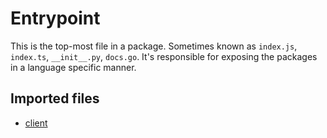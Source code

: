 # Entrypoint

This is the top-most file in a package. Sometimes known as `index.js`, `index.ts`, `__init__.py`, `docs.go`. It's responsible for exposing the packages in a language specific manner.

## Imported files

- [client](./client.md)
